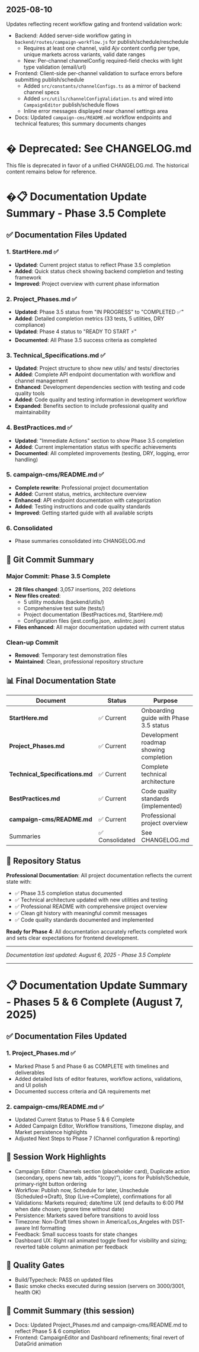 ## 2025-08-10

Updates reflecting recent workflow gating and frontend validation work:

- Backend: Added server-side workflow gating in `backend/routes/campaign-workflow.js` for publish/schedule/reschedule
  - Requires at least one channel, valid Ajv content config per type, unique markets across variants, valid date ranges
  - New: Per-channel channelConfig required-field checks with light type validation (email/url)
- Frontend: Client-side per-channel validation to surface errors before submitting publish/schedule
  - Added `src/constants/channelConfigs.ts` as a mirror of backend channel specs
  - Added `src/utils/channelConfigValidation.ts` and wired into `CampaignEditor` publish/schedule flows
  - Inline error messages displayed near channel settings area
- Docs: Updated `campaign-cms/README.md` workflow endpoints and technical features; this summary documents changes

# � Deprecated: See CHANGELOG.md

This file is deprecated in favor of a unified CHANGELOG.md. The historical content remains below for reference.

# �📋 Documentation Update Summary - Phase 3.5 Complete

## ✅ Documentation Files Updated

### 1. **StartHere.md** ✅
- **Updated**: Current project status to reflect Phase 3.5 completion
- **Added**: Quick status check showing backend completion and testing framework
- **Improved**: Project overview with current phase information

### 2. **Project_Phases.md** ✅
- **Updated**: Phase 3.5 status from "IN PROGRESS" to "COMPLETED ✅"
- **Added**: Detailed completion metrics (33 tests, 5 utilities, DRY compliance)
- **Updated**: Phase 4 status to "READY TO START ⚡"
- **Documented**: All Phase 3.5 success criteria as completed

### 3. **Technical_Specifications.md** ✅
- **Updated**: Project structure to show new utils/ and tests/ directories
- **Added**: Complete API endpoint documentation with workflow and channel management
- **Enhanced**: Development dependencies section with testing and code quality tools
- **Added**: Code quality and testing information in development workflow
- **Expanded**: Benefits section to include professional quality and maintainability

### 4. **BestPractices.md** ✅
- **Updated**: "Immediate Actions" section to show Phase 3.5 completion
- **Added**: Current implementation status with specific achievements
- **Documented**: All completed improvements (testing, DRY, logging, error handling)

### 5. **campaign-cms/README.md** ✅ 
- **Complete rewrite**: Professional project documentation
- **Added**: Current status, metrics, architecture overview
- **Enhanced**: API endpoint documentation with categorization
- **Added**: Testing instructions and code quality standards
- **Improved**: Getting started guide with all available scripts

### 6. Consolidated
 - Phase summaries consolidated into CHANGELOG.md

## 🎯 Git Commit Summary

### Major Commit: Phase 3.5 Complete
- **28 files changed**: 3,057 insertions, 202 deletions
- **New files created**: 
  - 5 utility modules (backend/utils/)
  - Comprehensive test suite (tests/)
  - Project documentation (BestPractices.md, StartHere.md)
  - Configuration files (jest.config.json, .eslintrc.json)
- **Files enhanced**: All major documentation updated with current status

### Clean-up Commit
- **Removed**: Temporary test demonstration files
- **Maintained**: Clean, professional repository structure

## 📊 Final Documentation State

| Document | Status | Purpose |
|----------|--------|---------|
| **StartHere.md** | ✅ Current | Onboarding guide with Phase 3.5 status |
| **Project_Phases.md** | ✅ Current | Development roadmap showing completion |
| **Technical_Specifications.md** | ✅ Current | Complete technical architecture |
| **BestPractices.md** | ✅ Current | Code quality standards (implemented) |
| **campaign-cms/README.md** | ✅ Current | Professional project overview |
| Summaries | ✅ Consolidated | See CHANGELOG.md |

## 🚀 Repository Status

**Professional Documentation**: All project documentation reflects the current state with:
- ✅ Phase 3.5 completion status documented
- ✅ Technical architecture updated with new utilities and testing
- ✅ Professional README with comprehensive project overview  
- ✅ Clean git history with meaningful commit messages
- ✅ Code quality standards documented and implemented

**Ready for Phase 4**: All documentation accurately reflects completed work and sets clear expectations for frontend development.

---

*Documentation last updated: August 6, 2025 - Phase 3.5 Complete*


---

# 📋 Documentation Update Summary - Phases 5 & 6 Complete (August 7, 2025)

## ✅ Documentation Files Updated

### 1. Project_Phases.md ✅
- Marked Phase 5 and Phase 6 as COMPLETE with timelines and deliverables
- Added detailed lists of editor features, workflow actions, validations, and UI polish
- Documented success criteria and QA requirements met

### 2. campaign-cms/README.md ✅
- Updated Current Status to Phase 5 & 6 Complete
- Added Campaign Editor, Workflow transitions, Timezone display, and Market persistence highlights
- Adjusted Next Steps to Phase 7 (Channel configuration & reporting)

## 🧭 Session Work Highlights
- Campaign Editor: Channels section (placeholder card), Duplicate action (secondary, opens new tab, adds “(copy)”), icons for Publish/Schedule, primary-right button ordering
- Workflow: Publish now, Schedule for later, Unschedule (Scheduled→Draft), Stop (Live→Complete), confirmations for all
- Validations: Markets required; date/time UX (end defaults to 6:00 PM when date chosen; ignore time without date)
- Persistence: Markets saved before transitions to avoid loss
- Timezone: Non-Draft times shown in America/Los_Angeles with DST-aware Intl formatting
- Feedback: Small success toasts for state changes
- Dashboard UX: Right rail animated toggle fixed for visibility and sizing; reverted table column animation per feedback

## 🧪 Quality Gates
- Build/Typecheck: PASS on updated files
- Basic smoke checks executed during session (servers on 3000/3001, health OK)

## 📝 Commit Summary (this session)
- Docs: Updated Project_Phases.md and campaign-cms/README.md to reflect Phase 5 & 6 completion
- Frontend: CampaignEditor and Dashboard refinements; final revert of DataGrid animation
